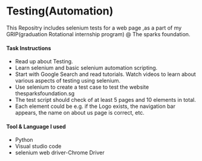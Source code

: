 # Testing(Automation)

This Repositry includes selenium tests for a web page ,as a part of my GRIP(graduation Rotational internship program) 
@ The sparks foundation.


#### Task Instructions
- Read up about Testing.
- Learn selenium and basic selenium automation scripting.
- Start with Google Search and read tutorials. Watch videos to
learn about various aspects of testing using selenium.
- Use selenium to create a test case to test the website
thesparksfoundation.sg
- The test script should check of at least 5 pages and 10
elements in total.
- Each element could be e.g. if the Logo exists, the navigation
bar appears, the name on about us page is correct, etc.

#### Tool & Language I used
- Python
- Visual studio code
- selenium web driver-Chrome Driver
